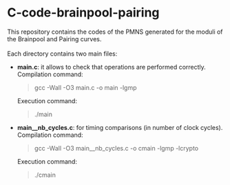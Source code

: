 # C-code-brainpool-pairing
This repository contains the codes of the PMNS generated for the moduli of the Brainpool and Pairing curves.
<br>
<br>
Each directory contains two main files:
    <br>
  - **main.c**: it allows to check that operations are performed correctly.
    <br>
    Compilation command:
    > gcc -Wall -O3 main.c -o main -lgmp
    
    Execution command:
    > ./main 
    
  - **main__nb_cycles.c**: for timing comparisons (in number of clock cycles).
    <br>
    Compilation command:
    > gcc -Wall -O3 main__nb_cycles.c -o cmain -lgmp -lcrypto
    
    Execution command:
    > ./cmain 
    > 
